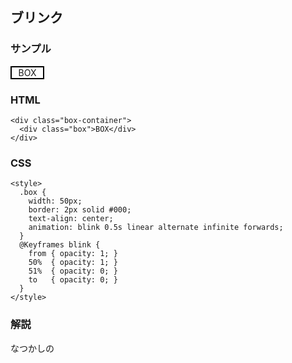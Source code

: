 ## ブリンク

<style>
  .box {
    width: 50px;
    border: 2px solid #000;
    text-align: center;
    animation: blink 0.5s linear alternate infinite forwards;
  }
  @Keyframes blink {
    from { opacity: 1; }
    50%  { opacity: 1; }
    51%  { opacity: 0; }
    to   { opacity: 0; }
  }
</style>

### サンプル
<div class="box-container">
  <div class="box">BOX</div>
</div>

### HTML
    <div class="box-container">
      <div class="box">BOX</div>
    </div>

### CSS
    <style>
      .box {
        width: 50px;
        border: 2px solid #000;
        text-align: center;
        animation: blink 0.5s linear alternate infinite forwards;
      }
      @Keyframes blink {
        from { opacity: 1; }
        50%  { opacity: 1; }
        51%  { opacity: 0; }
        to   { opacity: 0; }
      }
    </style>

### 解説
なつかしの